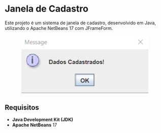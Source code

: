 # Janela de Cadastro

Este projeto é um sistema de janela de cadastro, desenvolvido em Java, utilizando o Apache NetBeans 17 com JFrameForm.

<div align="center">
  <img src="https://github.com/lucassantos540/ProjetoMensagemSemOO/blob/main/preview.png?raw=true" alt="JanelaDeCadastro" width="400px">
</div>

## Requisitos

- **Java Development Kit (JDK)**
- **Apache NetBeans** 17

